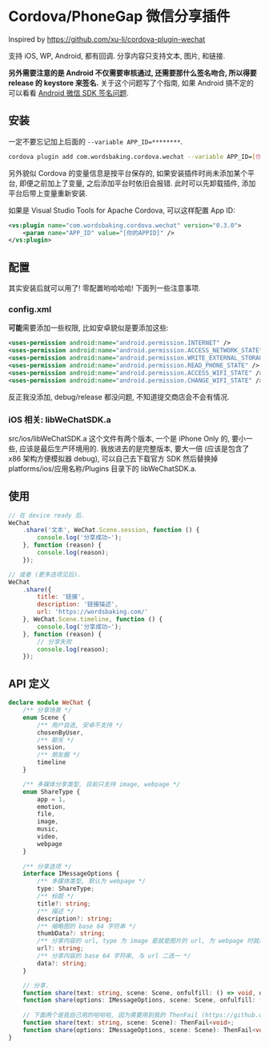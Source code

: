 # Cordova/PhoneGap 微信分享插件

Inspired by https://github.com/xu-li/cordova-plugin-wechat

支持 iOS, WP, Android, 都有回调. 分享内容只支持文本, 图片, 和链接.

**另外需要注意的是 Android 不仅需要审核通过, 还需要那什么签名吻合, 所以得要 release 的 keystore 来签名.**
关于这个问题写了个指南, 如果 Android 搞不定的可以看看
[Android 微信 SDK 签名问题](https://github.com/vilic/cordova-plugin-wechat/wiki/Android-%E5%BE%AE%E4%BF%A1-SDK-%E7%AD%BE%E5%90%8D%E9%97%AE%E9%A2%98).

## 安装

一定不要忘记加上后面的 `--variable APP_ID=********`.

```sh
cordova plugin add com.wordsbaking.cordova.wechat --variable APP_ID=[你的APPID]
```

另外貌似 Cordova 的变量信息是按平台保存的, 如果安装插件时尚未添加某个平台, 即便之前加上了变量,
之后添加平台时依旧会报错. 此时可以先卸载插件, 添加平台后带上变量重新安装.

如果是 Visual Studio Tools for Apache Cordova, 可以这样配置 App ID:

```xml
<vs:plugin name="com.wordsbaking.cordova.wechat" version="0.3.0">
    <param name="APP_ID" value="[你的APPID]" />
</vs:plugin>
```

## 配置

其实安装后就可以用了! 零配置哟哈哈哈! 下面列一些注意事项.

### config.xml

**可能**需要添加一些权限, 比如安卓貌似是要添加这些:

```xml
<uses-permission android:name="android.permission.INTERNET" />
<uses-permission android:name="android.permission.ACCESS_NETWORK_STATE" />
<uses-permission android:name="android.permission.WRITE_EXTERNAL_STORAGE" />
<uses-permission android:name="android.permission.READ_PHONE_STATE" />
<uses-permission android:name="android.permission.ACCESS_WIFI_STATE" />
<uses-permission android:name="android.permission.CHANGE_WIFI_STATE" />
```

反正我没添加, debug/release 都没问题, 不知道提交商店会不会有情况.

### iOS 相关: libWeChatSDK.a

src/ios/libWeChatSDK.a 这个文件有两个版本, 一个是 iPhone Only 的, 要小一些, 应该是最后生产环境用的.
我放进去的是完整版本, 要大一倍 (应该是包含了 x86 架构方便模拟器 debug), 可以自己去下载官方 SDK
然后替换掉 platforms/ios/应用名称/Plugins 目录下的 libWeChatSDK.a.

## 使用

```javascript
// 在 device ready 后.
WeChat
    .share('文本', WeChat.Scene.session, function () {
        console.log('分享成功~');
    }, function (reason) {
        console.log(reason);
    });

// 或者 (更多选项见后).
WeChat
    .share({
        title: '链接',
        description: '链接描述',
        url: 'https://wordsbaking.com/'
    }, WeChat.Scene.timeline, function () {
        console.log('分享成功~');
    }, function (reason) {
        // 分享失败
        console.log(reason);
    });
```

## API 定义

```typescript
declare module WeChat {
    /** 分享场景 */
    enum Scene {
        /** 用户自选, 安卓不支持 */
        chosenByUser,
        /** 聊天 */
        session,
        /** 朋友圈 */
        timeline
    }

    /** 多媒体分享类型, 目前只支持 image, webpage */
    enum ShareType {
        app = 1,
        emotion,
        file,
        image,
        music,
        video,
        webpage
    }
    
    /** 分享选项 */
    interface IMessageOptions {
        /** 多媒体类型, 默认为 webpage */
        type: ShareType;
        /** 标题 */
        title?: string;
        /** 描述 */
        description?: string;
        /** 缩略图的 base 64 字符串 */
        thumbData?: string;
        /** 分享内容的 url, type 为 image 是就是图片的 url, 为 webpage 时就是链接的 url */
        url?: string;
        /** 分享内容的 base 64 字符串, 与 url 二选一 */
        data?: string;
    }

    // 分享.
    function share(text: string, scene: Scene, onfulfill: () => void, onreject: (reason) => void): void;
    function share(options: IMessageOptions, scene: Scene, onfulfill: () => void, onreject: (reason) => void): void;
    
    // 下面两个是我自己用的哈哈哈, 因为需要用到我的 ThenFail (https://github.com/vilic/thenfail).
    function share(text: string, scene: Scene): ThenFail<void>;
    function share(options: IMessageOptions, scene: Scene): ThenFail<void>;
}
```
